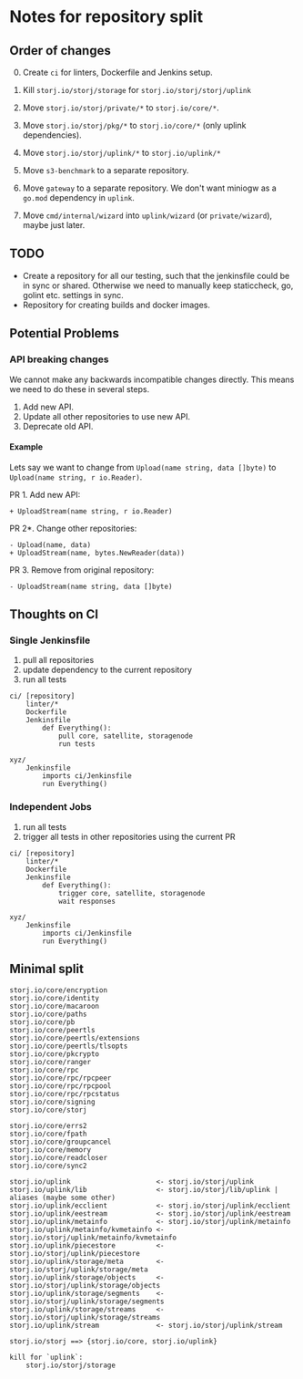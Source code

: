 # Notes for repository split

## Order of changes

0. Create `ci` for linters, Dockerfile and Jenkins setup.

1. Kill `storj.io/storj/storage` for `storj.io/storj/storj/uplink`

2. Move `storj.io/storj/private/*` to `storj.io/core/*`.
3. Move `storj.io/storj/pkg/*` to `storj.io/core/*` (only uplink dependencies).
4. Move `storj.io/storj/uplink/*` to `storj.io/uplink/*`

2. Move `s3-benchmark` to a separate repository.
2. Move `gateway` to a separate repository. We don't want miniogw as a `go.mod` dependency in `uplink`.

5. Move `cmd/internal/wizard` into `uplink/wizard` (or `private/wizard`), maybe just later.

## TODO

* Create a repository for all our testing, such that the jenkinsfile could be in sync or shared. Otherwise we need to manually keep staticcheck, go, golint etc. settings in sync.
* Repository for creating builds and docker images.

## Potential Problems

### API breaking changes

We cannot make any backwards incompatible changes directly. This means we need to do these in several steps.

1. Add new API.
2. Update all other repositories to use new API.
3. Deprecate old API.

#### Example

Lets say we want to change from `Upload(name string, data []byte)` to `Upload(name string, r io.Reader)`.

PR 1. Add new API:

```
+ UploadStream(name string, r io.Reader)
```

PR 2\*. Change other repositories:

```
- Upload(name, data)
+ UploadStream(name, bytes.NewReader(data))
```

PR 3. Remove from original repository:

```
- UploadStream(name string, data []byte)
```

## Thoughts on CI

### Single Jenkinsfile

1. pull all repositories
2. update dependency to the current repository
3. run all tests

```
ci/ [repository]
    linter/*
    Dockerfile
    Jenkinsfile
        def Everything():
            pull core, satellite, storagenode
            run tests

xyz/
    Jenkinsfile
        imports ci/Jenkinsfile
        run Everything()
```

### Independent Jobs

1. run all tests
2. trigger all tests in other repositories using the current PR

```
ci/ [repository]
    linter/*
    Dockerfile
    Jenkinsfile
        def Everything():
            trigger core, satellite, storagenode
            wait responses

xyz/
    Jenkinsfile
        imports ci/Jenkinsfile
        run Everything()
```

## Minimal split

```
storj.io/core/encryption
storj.io/core/identity
storj.io/core/macaroon
storj.io/core/paths
storj.io/core/pb
storj.io/core/peertls
storj.io/core/peertls/extensions
storj.io/core/peertls/tlsopts
storj.io/core/pkcrypto
storj.io/core/ranger
storj.io/core/rpc
storj.io/core/rpc/rpcpeer
storj.io/core/rpc/rpcpool
storj.io/core/rpc/rpcstatus
storj.io/core/signing
storj.io/core/storj

storj.io/core/errs2
storj.io/core/fpath
storj.io/core/groupcancel
storj.io/core/memory
storj.io/core/readcloser
storj.io/core/sync2

storj.io/uplink                     <- storj.io/storj/uplink
storj.io/uplink/lib                 <- storj.io/storj/lib/uplink | aliases (maybe some other)
storj.io/uplink/ecclient            <- storj.io/storj/uplink/ecclient
storj.io/uplink/eestream            <- storj.io/storj/uplink/eestream
storj.io/uplink/metainfo            <- storj.io/storj/uplink/metainfo
storj.io/uplink/metainfo/kvmetainfo <- storj.io/storj/uplink/metainfo/kvmetainfo
storj.io/uplink/piecestore          <- storj.io/storj/uplink/piecestore
storj.io/uplink/storage/meta        <- storj.io/storj/uplink/storage/meta
storj.io/uplink/storage/objects     <- storj.io/storj/uplink/storage/objects
storj.io/uplink/storage/segments    <- storj.io/storj/uplink/storage/segments
storj.io/uplink/storage/streams     <- storj.io/storj/uplink/storage/streams
storj.io/uplink/stream              <- storj.io/storj/uplink/stream

storj.io/storj ==> {storj.io/core, storj.io/uplink}

kill for `uplink`:
	storj.io/storj/storage
```